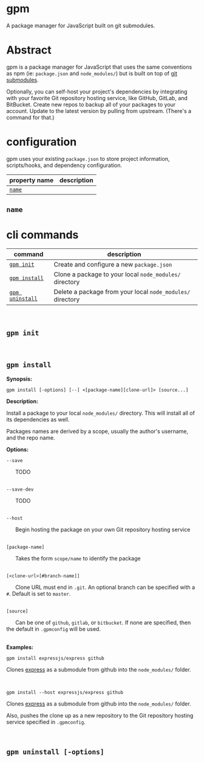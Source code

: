 # gpm
A package manager for JavaScript built on git submodules.

# Abstract

gpm is a package manager for JavaScript that uses the same conventions as npm (ie: `package.json` and `node_modules/`) but is built on top of [git submodules](https://git-scm.com/book/en/v2/Git-Tools-Submodules).

Optionally, you can self-host your project's dependencies by integrating with your favorite Git repository hosting service, like GitHub, GitLab, and BitBucket. Create new repos to backup all of your packages to your account. Update to the latest version by pulling from upstream. (There's a command for that.)

# configuration

gpm uses your existing `package.json` to store project information, scripts/hooks, and dependency configuration.

property name | description
---|---
[`name`](#name) | 

## `name`

# cli commands

command | description
---|---
[`gpm init`](#gpm-init) | Create and configure a new `package.json`
[`gpm install`](#gpm-install) | Clone a package to your local `node_modules/` directory
[`gpm uninstall`](#gpm-uninstall) | Delete a package from your local `node_modules/` directory

<br />

## `gpm init`

<br />

## `gpm install`

**Synopsis:**

`gpm install [-options] [--] <[package-name][clone-url]> [source...]`

**Description:**

Install a package to your local `node_modules/` directory. This will install all of its dependencies as well.

Packages names are derived by a scope, usually the author's username, and the repo name.

**Options:**

`--save`

&nbsp;&nbsp;&nbsp;&nbsp;&nbsp;&nbsp;TODO
<br /><br />

`--save-dev`

&nbsp;&nbsp;&nbsp;&nbsp;&nbsp;&nbsp;TODO
<br /><br />

`--host`

&nbsp;&nbsp;&nbsp;&nbsp;&nbsp;&nbsp;Begin hosting the package on your own Git repository hosting service
<br /><br />

`[package-name]`

&nbsp;&nbsp;&nbsp;&nbsp;&nbsp;&nbsp;Takes the form `scope/name` to identify the package
<br /><br />

`[<clone-url>[#branch-name]]`

&nbsp;&nbsp;&nbsp;&nbsp;&nbsp;&nbsp;Clone URL must end in `.git`. An optional branch can be specified with a `#`. Default is set to `master`.
<br /><br />

`[source]`

&nbsp;&nbsp;&nbsp;&nbsp;&nbsp;&nbsp;Can be one of `github`, `gitlab`, or `bitbucket`. If none are specified, then the default in `.gpmconfig` will be used.
<br /><br />

**Examples:**

`gpm install expressjs/express github`

Clones [express](https://github.com/expressjs/express) as a submodule from github into the `node_modules/` folder.

<br />

`gpm install --host expressjs/express github`

Clones [express](https://github.com/expressjs/express) as a submodule from github into the `node_modules/` folder.

Also, pushes the clone up as a new repository to the Git repository hosting service specified in `.gpmconfig`.

<br />

## `gpm uninstall [-options]`

<br />
